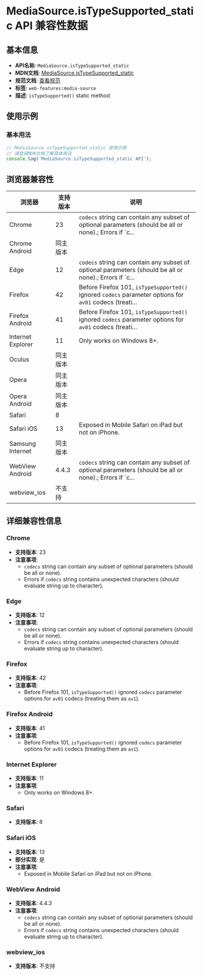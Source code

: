 # MediaSource.isTypeSupported_static API 兼容性数据

## 基本信息

- **API名称**: `MediaSource.isTypeSupported_static`
- **MDN文档**: [MediaSource.isTypeSupported_static](https://developer.mozilla.org/docs/Web/API/MediaSource/isTypeSupported_static)
- **规范文档**: [查看规范](https://w3c.github.io/media-source/#dom-mediasource-istypesupported)
- **标签**: `web-features:media-source`
- **描述**: `isTypeSupported()` static method

## 使用示例

### 基本用法

```javascript
// MediaSource.isTypeSupported_static 使用示例
// 请查阅MDN文档了解具体用法
console.log('MediaSource.isTypeSupported_static API');
```

## 浏览器兼容性

| 浏览器 | 支持版本 | 说明 |
|--------|----------|------|
| Chrome | 23 | `codecs` string can contain any subset of optional parameters (should be all or none).; Errors if `c... |
| Chrome Android | 同主版本 |  |
| Edge | 12 | `codecs` string can contain any subset of optional parameters (should be all or none).; Errors if `c... |
| Firefox | 42 | Before Firefox 101, `isTypeSupported()` ignored `codecs` parameter options for `av01` codecs (treati... |
| Firefox Android | 41 | Before Firefox 101, `isTypeSupported()` ignored `codecs` parameter options for `av01` codecs (treati... |
| Internet Explorer | 11 | Only works on Windows 8+. |
| Oculus | 同主版本 |  |
| Opera | 同主版本 |  |
| Opera Android | 同主版本 |  |
| Safari | 8 |  |
| Safari iOS | 13 | Exposed in Mobile Safari on iPad but not on iPhone. |
| Samsung Internet | 同主版本 |  |
| WebView Android | 4.4.3 | `codecs` string can contain any subset of optional parameters (should be all or none).; Errors if `c... |
| webview_ios | 不支持 |  |

## 详细兼容性信息

### Chrome

- **支持版本**: 23
- **注意事项**:
  - `codecs` string can contain any subset of optional parameters (should be all or none).
  - Errors if `codecs` string contains unexpected characters (should evaluate string up to character).

### Edge

- **支持版本**: 12
- **注意事项**:
  - `codecs` string can contain any subset of optional parameters (should be all or none).
  - Errors if `codecs` string contains unexpected characters (should evaluate string up to character).

### Firefox

- **支持版本**: 42
- **注意事项**:
  - Before Firefox 101, `isTypeSupported()` ignored `codecs` parameter options for `av01` codecs (treating them as `av1`).

### Firefox Android

- **支持版本**: 41
- **注意事项**:
  - Before Firefox 101, `isTypeSupported()` ignored `codecs` parameter options for `av01` codecs (treating them as `av1`).

### Internet Explorer

- **支持版本**: 11
- **注意事项**:
  - Only works on Windows 8+.

### Safari

- **支持版本**: 8

### Safari iOS

- **支持版本**: 13
- **部分实现**: 是
- **注意事项**:
  - Exposed in Mobile Safari on iPad but not on iPhone.

### WebView Android

- **支持版本**: 4.4.3
- **注意事项**:
  - `codecs` string can contain any subset of optional parameters (should be all or none).
  - Errors if `codecs` string contains unexpected characters (should evaluate string up to character).

### webview_ios

- **支持版本**: 不支持

